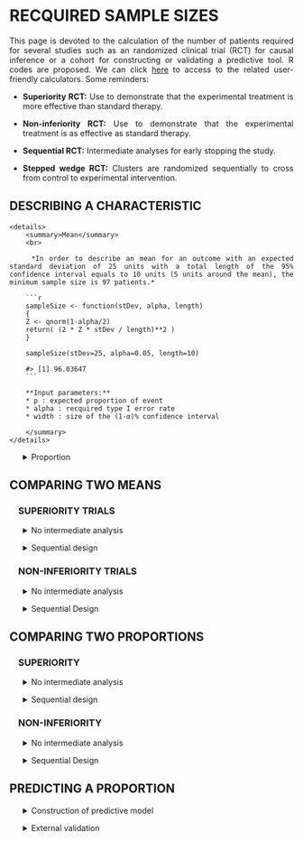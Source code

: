 # RECQUIRED SAMPLE SIZES

<div style="text-align: justify">

This page is devoted to the calculation of the number of patients required for several studies such as an randomized clinical trial (RCT) for causal inference or a cohort for constructing or validating a predictive tool. R codes are proposed. We can click [here](https://poitiers-health-data.shinyapps.io/SampleSize/) to access to the related user-friendly calculators. Some reminders:

* **Superiority RCT:** Use to demonstrate that the experimental treatment is more effective than standard therapy.

* **Non-inferiority RCT:** Use to demonstrate that the experimental treatment is as effective as standard therapy.

* **Sequential RCT:** Intermediate analyses for early stopping the study.

* **Stepped wedge RCT:** Clusters are randomized sequentially to cross from control to experimental intervention.

## DESCRIBING A CHARACTERISTIC

	<details>
		<summary>Mean</summary>
		<br>
		
		*In order to describe an mean for an outcome with an expected standard deviation of 25 units with a total length of the 95% confidence interval equals to 10 units (5 units around the mean), the minimum sample size is 97 patients.*
		
		```r
		sampleSize <- function(stDev, alpha, length)
		{
		Z <- qnorm(1-alpha/2)
		return( (2 * Z * stDev / length)**2 )
		}
		
		sampleSize(stDev=25, alpha=0.05, length=10)
		
		#> [1] 96.03647
		```
		
		**Input parameters:**
		* p : expected proportion of event
		* alpha : recquired type I error rate
		* width : size of the (1-α)% confidence interval
		
		</summary>
	</details>	


<ul>
	<details>
	<summary>Proportion</summary>
	<br>
	
	*In order to describe an expected proportion of 35% with a total length of the 95% confidence interval equals to 10%, the minimum sample size is 350 patients.**
	
	```r
	sampleSize <- function(p, alpha, length)
	{
	Z <- qnorm(1-alpha/2)
	return((((2*Z)**2)*(p*(1-p)))/(length**2))
	}
	
	sampleSize(p=0.35, alpha=0.05, length=0.1)
	
	#> [1] 349.5728
	```
	
	**Input parameters:**
	* p : expected proportion of event
	* alpha : recquired type I error rate
	* length : total size of the (1-α)% confidence interval
	
	</summary>
	</details>	
</ul>

## COMPARING TWO MEANS

### &nbsp;&nbsp;&nbsp;&nbsp;SUPERIORITY TRIALS

<ul>
	<details>
	<summary>No intermediate analysis</summary>
	<br>
	
	<ul>
		<details>
			<summary>Individual randomization</summary>
		<br>
		
		
		*Consider the following RCT with two parallel groups with a 1:1 randomization ratio. The expected mean is 66 units in patients in the experimental arm versus 72 units in the control arm. In order to demonstrate such a difference of 6 units, with a standard deviation of 23, a 5% two-sided type I error rate and a power of 80%, the minimum sample size per arm equals 231 (i.e., a total of 462 patients).*
		
		```r
		library(epiR)
				
		epi.sscompc(treat = 66, control = 72,	sigma = 23, n = NA, power = 0.8, 
						r = 1, sided.test = 2, conf.level = 1-0.05)
		
		#> $n.total
		#> [1] 462
		
		#> $n.treat
		#> [1] 231
		
		#> $n.control
		#> [1] 231
		
		#> $power
		#> [1] 0.8
		
		#> $delta
		#> [1] 6
		```
		
		**Input parameters:**
		* treat: expected mean in the experimental arm
		* control: expected mean in the control arm
		* sigma: expected standard deviation in the two arms
		* n: define as NA
		* power: required power (1 minus type II error rate)
		* r: randomization ratio (experimental:control)
		* sided.test: one-sided test (1) or two-sided test (2) 
		* conf.level: required confidence level (1 minus type I error rate)
		
		</details>
	</ul>
	
	<ul>
		<details>
		<summary>Stepped wedge randomization</summary>
		<br>
		
		*Consider the following stepped wedge RCT with 30 centers randomized in 30 sequences. The expected mean is 38 units in patients in the experimental arm versus 48 units in the control arm. In order to demonstrate such a difference of 10 units, with a standard deviation of 17 units, a 5% two-sided type I error rate and a power of 90%, the minimum sample size per arm equals 61 (i.e., a total of 122 patients) in case of individual randomization with a 1:1 ratio. According to our stepped wedge design and assuming an intraclass correlation coefficient of 0.05, we need to recruit 208 patients (104 in each arm).*
		
		```r
		library(epiR)
		
		SampSize_I <- epi.sscompc(treat = 38, control = 48, sigma = 17, n = NA, 
								r = 1, power = 0.9, sided.test = 2, conf.level = 1-0.05)
		
		SampSize_I$n.total
		
		# [1] 122
		
		SampleSize_SW <- function(ni, center=30, sequence=30, icc=0.05)
		{
		aa <- -2*center*(sequence - 1/sequence)*icc*(1+sequence/2)
		bb <- 3*ni*(1-icc)*icc*(1+sequence) - 2*center*(sequence -1/sequence)*(1-icc)
		cc <- 3*ni*(1-icc)*(1-icc) 
		m1 <- (-bb + sqrt(bb^2 - 4*aa*cc)) / (2*aa)
		m2 <- (-bb - sqrt(bb^2 - 4*aa*cc)) / (2*aa)
		m_sol <- max(m1,m2)
		Npat_center <- m_sol*(sequence+1) 
		N_tot_SW <- Npat_center*center 
		return(2*ceiling(N_tot_SW /2))
		}
		
		SampleSize_SW(ni = SampSize_I$n.total, center = 30, sequence = 30, icc = 0.05)
		
		# [1] 208
		
		# Hemming K, Taljaard M. Sample size calculations for stepped wedge and cluster randomised trials: a unified approach. J Clin Epidemiol. 2016 Jan;69:137-46
		```
		
		**Input parameters:**
		* treat: expected mean in the experimental arm
		* control: expected mean in the control arm
		* sigma: expected standard deviation in the two arms
		* n: number of subjects to include (experimental + control) define as NA
		* r: randomization ratio (experimental:control)
		* power: required power (1 minus type II error rate)
		* sided.test: one-sided test (1) or two-sided test (2) 
		* conf.level: required confidence level (1 minus type I error rate)
		* ni: sample size in case of individual randomization
		* center: number of centers
		* sequence: number of sequences
		* icc: expected intraclass correlation coefficient
		
		</details>
	</ul>
	
	</details>
</ul>

<ul>
	<details>
	<summary>Sequential design</summary>
	<br>
	
	
	
	*Consider the following RCT with two parallel groups with a 1:1 randomization ratio and 2 planned intermediate analyses for efficacy by using the O'Brien-Fleming method for considering the inflation of the type I error rate). The expected mean is 66 units in patients in the experimental arm versus 72 units in the control arm. In order to demonstrate such a difference of 6 units, with a standard deviation of 23, a 5% two-sided type I error rate and a power of 80%,  the final analysis should be carried out on 472 patients (236 patients per group). The first and second intermediate analyses would be performed on 158 and 316 patients respectively, i.e. 33% and 66% of the maximum number of included patients if their is no decision of stopping the study.*
	
	```r
	library("rpact")
			
	design <- getDesignGroupSequential(
				typeOfDesign = "OF", informationRates = c(1/3, 2/3, 1),
				alpha = 0.05, beta = 1-0.8, sided = 2)
	
	designPlan <- getSampleSizeMeans(design, alternative = 6, stDev = 23,
									allocationRatioPlanned = 1)
	
	summary(designPlan)
	
	#> Stage                                          1       2       3 
	#> Planned information rate                   33.3%   66.7%    100% 
	#> Cumulative alpha spent                    0.0005  0.0143  0.0500 
	#> Stage levels (two-sided)                  0.0005  0.0141  0.0451 
	#> Efficacy boundary (z-value scale)          3.471   2.454   2.004 
	#> Lower efficacy boundary (t)              -13.012  -6.405  -4.258 
	#> Upper efficacy boundary (t)               13.012   6.405   4.258 
	#> Cumulative power                          0.0329  0.4424  0.8000 
	#> Number of subjects                         157.1   314.2   471.3 
	#> Expected number of subjects under H1                       396.7 
	#> Exit probability for efficacy (under H0)  0.0005  0.0138 
	#> Exit probability for efficacy (under H1)  0.0329  0.4095 
	```
	
	**Input parameters:**
	* typeOfDesign: type of design ("OF" for the O'Brien-Fleming method)
	* informationRates: planned analyses defined as proportions of the maximum sample size
	* alpha: recquired type I error rate
	* beta: recquired type II error rate (1 minus power)
	* sided: one-sided test (1), two-sided test (2)
	* alternative: expected difference between the two arms
	* stDev: expected standard deviation in the two arms
	* allocationRatioPlanned: randomization ratio
	
	</summary>	
	</details>
</ul>

### &nbsp;&nbsp;&nbsp;&nbsp;NON-INFERIORITY TRIALS

<ul>
	<details>
	<summary>No intermediate analysis</summary>
	<br>
	
	<ul>
		<details>
			<summary>Individual randomization</summary>
		<br>
		
		*Consider the following RCT with two parallel groups with a 1:1 randomization ratio. The expected mean is 66 units in patients in the control arm and no difference compared to the experimental arm. Assuming an absolute non-inferiority margin of 7 points, a standard deviation of 23, the minimum sample size per arm equals 134 (i.e., a total of 268 patients) to achieve a 5% one-sided type I error rate and a power of 80%*
		
		```r
		library(epiR)
			
		epi.ssninfc(treat = 66, control = 66, sigma = 23, delta = 7,
					power = 0.8, alpha = 0.05, r = 1, n = NA)
		
		#> $n.total
		#> [1] 268
		
		#> $n.treat
		#> [1] 134
		
		#> $n.control
		#> [1] 134
		
		#> $delta
		#> [1] 7
		
		#> $power
		#> [1] 0.8
		```
			
		**Input parameters:**
		* treat: expected mean in the experimental arm
		* control: expected mean in the control arm
		* sigma: expected standard deviation in the two arms
		* delta: equivalence limit
		* alpha: required type I error rate
		* power: required power (1 minus type II error rate)
		* r: randomization ratio (experimental:control)
		* n: number of subjects to include (experimental + control) define as NA
		
		</summary>
		</details>
	</ul>
	
	<ul>
		<details>
		<summary>Stepped wedge randomization</summary>
		<br>
		
		*Consider the following stepped wedge RCT with 30 centers randomized in 30 sequences. The expected mean is 48 units in patients in the control arm and no difference compared to the experimental arm. Assuming an absolute non-inferiority margin of 7 points, a standard deviation of 17, the minimum sample size per arm equals 102 (i.e., a total of 204 patients) to achieve a 5% one-sided type I error rate and a power of 90% in case of individual randomization with a 1:1 ratio. According to our stepped wedge design and assuming an intraclass correlation coefficient of 0.05, we need to recruit 372 patients (186 in each arm).*
		
		```r
		library(epiR)
		
		SampSize_I <- epi.ssninfc(treat = 48, control = 48, sigma = 17, delta = 7,
								n = NA, r = 1, power = 0.9, alpha = 0.05)
		
		SampSize_I$n.total
		
		# [1] 204          
					
		SampleSize_SW <- function(ni, center=30, sequence=30, icc=0.05)
		{
		aa <- -2*center*(sequence - 1/sequence)*icc*(1+sequence/2)
		bb <- 3*ni*(1-icc)*icc*(1+sequence) - 2*center*(sequence -1/sequence)*(1-icc)
		cc <- 3*ni*(1-icc)*(1-icc)
		m1 <- (-bb + sqrt(bb^2 - 4*aa*cc)) / (2*aa)
		m2 <- (-bb - sqrt(bb^2 - 4*aa*cc)) / (2*aa)
		m_sol <- max(m1,m2) 
		Npat_center <- m_sol*(sequence+1) 
		N_tot_SW <- Npat_center*center 
		return(2*ceiling(N_tot_SW /2))
		}
		
		SampleSize_SW(ni = SampSize_I$n.total, center = 30, sequence = 30, icc = 0.05)
		
		# [1] 372
				
		```
		
		**Input parameters:**
		* treat: expected mean in the experimental arm
		* control: expected mean in the control arm
		* sigma: expected standard deviation in the two arms
		* delta: equivalence limit
		* n: number of subjects to include (experimental + control) define as NA
		* r: randomization ratio (experimental:control)
		* power: required power (1 minus type II error rate)
		* alpha: required confidence level (type I error rate)
		* ni: sample size in case of individual randomization
		* center: number of centers
		* sequence: number of sequences
		* icc: expected ntraclass correlation coefficient 
		
		</details>
	</ul>
	
	</details>
</ul>

<ul>
	<details>
	<summary>Sequential Design</summary>
	<br>
	
	*This sample size is for a randomised controlled non-inferiority trial in two parallel groups experimental treatment versus control treatment with balanced randomisation (ratio 1 :1) for a continuous endpoint. Assuming an absolute non-inferiority margin of 7, with a standard deviation of 23, with a one-sided alpha risk of 5% and a power of 80%, the final analysis should be carried out on 276 patients(138 patients per group).Intermediate analyses would be performed on 92 and 184 patients respectively, i.e. 33%, 66% of the maximum number of included patients if their is no decision of stopping the study*
	
	```r
	library("rpact")
			
	design <- getDesignGroupSequential(typeOfDesign = "OF", informationRates = c(1/3,2/3,1),
									alpha = 0.05, beta = 1-0.8, sided = 1)
									
	designPlan <- getSampleSizeMeans(design, alternative = 0, stDev = 23,
									allocationRatioPlanned = 1, thetaH0 = -7)
	
	summary(designPlan)
	
	#> Stage                                          1       2       3 
	#> Planned information rate                   33.3%   66.7%    100% 
	#> Cumulative alpha spent                    0.0015  0.0187  0.0500 
	#> Stage levels (one-sided)                  0.0015  0.0181  0.0437 
	#> Efficacy boundary (z-value scale)          2.961   2.094   1.710 
	#> Efficacy boundary (t)                      7.607   0.159  -2.246 
	#> Cumulative power                          0.0660  0.4879  0.8000 
	#> Number of subjects                          91.9   183.7   275.6 
	#> Expected number of subjects under H1                       224.7 
	#> Exit probability for efficacy (under H0)  0.0015  0.0172 
	#> Exit probability for efficacy (under H1)  0.0660  0.4219 
	```
	**Input parameters:**
	* typeOfDesign: type of design ("OF" for the O'Brien-Fleming method)
	* informationRates: planned analyses defined as proportions of the maximum sample size
	* alpha: recquired type I error rate
	* beta: recquired type II error rate (1 minus power)
	* sided: one-sided test (1)
	* alternative: no difference between the two arms
	* stDev: expected standard deviation in the two arms
	* thetaH0 : equivalence limit
	* allocationRatioPlanned: randomization ratio
	
	</details>
</ul>

## COMPARING TWO PROPORTIONS

### &nbsp;&nbsp;&nbsp;&nbsp;SUPERIORITY

<ul>
	<details>
	<summary>No intermediate analysis</summary>
	<br>
	
	<ul>
		<details>
			<summary>Individual randomization</summary>
			<br>
		
		*Consider the following RCT with two parallel groups with a 1:1 randomization ratio. The expected proportion of events is 35% in the experimental arm compared to 28% in the control arm. In order to demonstrate such a difference of 7%, with a two-sided type I error rate of 5% and a power of 80%, the minimum sample size per arm equals 691 (i.e., a total of 1,382 patients).*
		
		```r
		library(epiR)
		
		epi.sscohortc(irexp1 = 0.35, irexp0 = 0.28, n = NA, power = 0.80, 
					r = 1, sided.test = 2, conf.level = 1-0.05)
		
		#> $n.total
		#> [1] 1382
		
		#> $n.exp1
		#> [1] 691
		
		#> $n.exp0
		#> [1] 691
		
		#> $power
		#> [1] 0.8
		
		#> $irr
		#> [1] 1.25
		
		#> $or
		#> [1] 1.384615
		```
			
		**Input parameters:**
		*	irexp1: expected proportion in the experimental group
		*	irexp0: expected proportion in the control group
		*	n: number of subjects to include (experimental + control) define as NA
		*	power: required power (1 minus type II error rate)
		* r: randomization ratio (experimental:control)
		* sided: one-sided test (1), two-sided test (2)
		* conf.level: recquired confidence level (1 minus type I error rate)
		
			</summary>
		</details>
	</ul>
	
	
	<ul>
		<details>
			<summary>Stepped wedge randomization</summary>
			<br>
		
		*Consider the following stepped wedge RCT with 15 centers randomized in 5 sequences. The expected proportion of events is 72% in the experimental arm compared to 62% in the control arm. In order to demonstrate such a difference of 10%, with a two-sided type I error rate of 5% and a power of 80%, the minimum sample size per arm equals 346 (i.e., a total of 692 patients) in case of individual randomization with a 1:1 ratio. According to our stepped wedge design and assuming an intraclass correlation coefficient of 0.01, we need to recruit 1,646 patients (823 in each arm).*
		
		```r
		library(epiR)
		
		SampSize_I <- epi.sscohortc(irexp1 = 0.72, irexp0 = 0.62, n = NA, r = 1,
									power = 0.80, sided.test = 2, conf.level = 1-0.05)
									
		SampSize_I$n.total
		
		# [1] 692
		
		SampleSize_SW <- function(ni, center=15, sequence=5, icc=0.01)
		{
		aa <- -2*center*(sequence - 1/sequence)*icc*(1+sequence/2) 
		bb <- 3*ni*(1-icc)*icc*(1+sequence) - 2*center*(sequence -1/sequence)*(1-icc)
		cc <- 3*ni*(1-icc)*(1-icc)
		m1 <- (-bb + sqrt(bb^2 - 4*aa*cc)) / (2*aa)
		m2 <- (-bb - sqrt(bb^2 - 4*aa*cc)) / (2*aa)
		m_sol <- max(m1,m2) 
		Npat_center <- m_sol*(sequence+1) 
		N_tot_SW <- Npat_center*center 
		return(2*ceiling(N_tot_SW /2))
		}
		
		SampleSize_SW(ni = SampSize_I$n.total, center = 15, sequence = 5, icc = 0.01)
		
		# [1] 1646
				
		```
			
		**Input parameters:**
		*	irexp1: expected proportion in the experimental group
		*	irexp0: expected proportion in the control group
		* n: number of subjects to include (experimental + control) define as NA
		* r: randomization ratio (experimental:control)
		*	power: required power (1 minus type II error rate)
		* sided.test: one-sided test (1), two-sided test (2)
		* conf.level: required confidence level (1 minus type I error rate)
		* ni: sample size in case of individual randomization
		* center: number of centers
		* sequence: number of sequences
		* icc: expected intraclass correlation coefficient
		
		</details>
	</ul>
	
	</details>
</ul>

<ul>
	<details>
	<summary>Sequential design</summary>
	<br>
	
	*Consider the following RCT with two parallel groups with a 1:1 randomization ratio and 2 planned intermediate analyses for efficacy by using the O'Brien-Fleming method for considering the inflation of the type I error rate. The expected proportion of event is 11% in patients in the experimental arm versus 15% units in the control arm. In order to demonstrate such a difference of 4%, with a 5% two-sided type I error rate and a power of 80%, the final analysis should be carried out on 2,256 patients (1,128 patients per group). The first and second intermediate analyses would be performed on 752 and 1,504 patients respectively, i.e. 33% and 66% of the maximum number of included patients if their is no decision of stopping the study.*
	
	```r
	library("rpact")
			
	design <- getDesignGroupSequential(typeOfDesign = "OF", 
					informationRates = c(1/3, 2/3, 1), alpha = 0.05,
					beta = 1-0.8, sided = 2)
	
	designPlan <- getSampleSizeRates(design,  pi1 = 0.11, pi2 = 0.15,
					allocationRatioPlanned = 1)
	
	summary(designPlan)
	
	#> Stage                                         1      2      3 
	#> Planned information rate                  33.3%  66.7%   100% 
	#> Cumulative alpha spent                   0.0005 0.0143 0.0500 
	#> Stage levels (two-sided)                 0.0005 0.0141 0.0451 
	#> Efficacy boundary (z-value scale)         3.471  2.454  2.004 
	#> Lower efficacy boundary (t)              -0.079 -0.042 -0.029 
	#> Upper efficacy boundary (t)               0.101  0.048  0.031 
	#> Cumulative power                         0.0329 0.4424 0.8000 
	#> Number of subjects                        751.8 1503.7 2255.5 
	#> Expected number of subjects under H1                   1898.1 
	#> Exit probability for efficacy (under H0) 0.0005 0.0138 
	#> Exit probability for efficacy (under H1) 0.0329 0.4095 
	```
	
	**Input parameters:**
	* typeOfDesign: type of design ("OF" for the O'Brien-Fleming method)
	* informationRates: planned analyses defined as proportions of the maximum sample size
	* alpha: required type I error rate
	* beta: required type II error rate (1 minus power)
	* sided: one-sided test (1), two-sided test (2)
	* pi1: expected probability in the experimental group
	* pi2: expected probability in the control group
	* allocationRatioPlanned: randomization ratio (experimental/control)
	
	</summary>	
	</details>
</ul>

### &nbsp;&nbsp;&nbsp;&nbsp;NON-INFERIORITY

<ul>
	<details>
	<summary>No intermediate analysis</summary>
	<br>	
	
	<ul>
		<details>
			<summary>Individual randomization</summary>
			<br>
		
		*Consider the following RCT with two parallel groups with a 1:1 randomization ratio. The expected percentage of events is 35% in patients in the control arm and no difference compared to the experimental arm. Assuming an absolute non-inferiority margin of 5%,  the minimum sample size per arm equals 1,126 (i.e., a total of 2,252 patients) to achieve a 5% one-sided type I error rate and a power of 80%.*
		
		```r
		epi.ssninfb(treat = 0.35, control = 0.35, delta = 0.05, 
					n = NA, r = 1, power = 0.8, alpha = 0.05)
		
		#> $n.total
		#> [1] 2252
		
		#> $n.treat
		#> [1] 1126
		
		#> $n.control
		#> [1] 1126
		
		#> $delta
		#> [1] 0.05
		
		#> $power
		#> [1] 0.8
		```
			
		**Parameters :**
		* treat: expected proportion in the experimental arm
		* control: expected proportion in the control arm
		* delta: equivalence limit
		* alpha: required type I error rate
		* power: required power (1 minus type II error rate)
		* r: randomization ratio (experimental:control)
		* n: number of subjects to include (experimental + control) define as NA
		
		</details>
	</ul>
	
	<ul>
		<details>
			<summary>Stepped wedge randomization</summary>
			<br>
		
		*Consider the following stepped wedge RCT with 15 centers randomized in 5 sequences. The expected proportion of events is 72% in patients in the control arm and no difference compared to the experimental arm. Assuming an absolute non-inferiority margin of 8%, the minimum sample size per arm equals 390 (i.e., a total of 780 patients) to achieve a one-sided type I error rate of 5% and a power of 80%, in case of individual randomization with a 1 :1 ratio. According to our stepped wedge design and assuming an intraclass correlation coefficient of 0.01, we need to recruit 1,890 patients (945 in each arm).*
		
		```r
		library(epiR)
		
		SampSize_I <- epi.ssninfb(treat = 0.72, control = 0.72, delta = 0.08, 
								n = NA, r = 1, power = 0.8, alpha = 0.05)
								
		SampSize_I$n.total
		
		# [1] 780
		
		SampleSize_SW <- function(ni, center=15, sequence=5, icc=0.01)
		{
		aa <- -2*center*(sequence - 1/sequence)*icc*(1+sequence/2) 
		bb <- 3*ni*(1-icc)*icc*(1+sequence) - 2*center*(sequence -1/sequence)*(1-icc)
		cc <- 3*ni*(1-icc)*(1-icc)
		m1 <- (-bb + sqrt(bb^2 - 4*aa*cc)) / (2*aa)
		m2 <- (-bb - sqrt(bb^2 - 4*aa*cc)) / (2*aa)
		m_sol <- max(m1,m2) 
		Npat_center <- m_sol*(sequence+1) 
		N_tot_SW <- Npat_center*center
		return(2*ceiling(N_tot_SW /2))
		}
		
		SampleSize_SW(ni = SampSize_I$n.total, center = 15, sequence = 5, icc = 0.01)
		
		# [1] 1890
				
		```
		
		**Input parameters:**
		* treat: expected proportion in the experimental arm
		* control: expected proportion in the control arm
		* delta: equivalence limit
		* n: number of subjects to include (experimental + control) define as NA
		* r: randomization ratio (experimental:control)
		* power: required power (1 minus type II error rate)
		* alpha: required type I error rate
		* ni: sample size in case of individual randomization
		* center: number of centers
		* sequence: number of sequences
		* icc: expected intraclass correlation coefficient
		
		</details>
	</ul>
	
	</details>
</ul>

<ul>
	<details>
	<summary>Sequential Design</summary>
	<br>
	
	*This sample size is for a randomised controlled non-inferiority trial in two parallel groups experimental treatment versus control treatment with balanced randomisation (ratio 1 :1) for a binary endpoint. The expected percentage of events is 35% in patients in the control arm and no difference compared to the experimental arm. Assuming an absolute non-inferiority margin of 10%, with a one-sided alpha risk of 5% and a power of 80%, the final analysis should be carried out on 576 patients(288 patients per group).The two intermediate analyses would be performed on 192 and 384 patients respectively, i.e. 33%, 66% of the maximum number of included patients if their is no decision of stopping the study*
	
	```r
	library("rpact")
			
	design <- getDesignGroupSequential(typeOfDesign = "OF", informationRates = c(1/3,2/3,1),
									alpha = 0.05, beta = 1-0.8, sided = 1)
									
	designPlan <- getSampleSizeRates(design, pi1 = 0.35, pi2 = 0.35, thetaH0 = 0.10)
	
	summary(designPlan)
	
	#> Stage                                          1       2       3 
	#> Planned information rate                   33.3%   66.7%    100% 
	#> Cumulative alpha spent                    0.0015  0.0187  0.0500 
	#> Stage levels (one-sided)                  0.0015  0.0181  0.0437 
	#> Efficacy boundary (z-value scale)          2.961   2.094   1.710 
	#> Efficacy boundary (t)                     -0.097  -0.002   0.032 
	#> Cumulative power                          0.0660  0.4879  0.8000 
	#> Number of subjects                         191.7   383.5   575.2 
	#> Expected number of subjects under H1                       469.0 
	#> Exit probability for efficacy (under H0)  0.0015  0.0172 
	#> Exit probability for efficacy (under H1)  0.0660  0.4219 
	```
	**Input parameters:**
	* typeOfDesign: type of design ("OF" for the O'Brien-Fleming method)
	* informationRates: planned analyses defined as proportions of the maximum sample size
	* alpha: recquired type I error rate
	* beta: recquired type II error rate (1 minus power)
	* sided: one-sided test (1)
	* pi1 = pi2 : no difference between the two arms
	* thetaH0 : equivalence limit
	* allocationRatioPlanned: randomization ratio
	
	</details>
</ul>

## PREDICTING A PROPORTION

<ul>
	<details>
	<summary>Construction of predictive model</summary>
	<br>	
	
	*For developing a model/alghorithm based on 34 predictors as candidates with an expected R2 of at least 0.25 and an expected shrinkage of 0.9 (equation 11 in Riley et al. Statistics in Medicine. 2019;38:1276–1296), the minimal sample size is 1045.*
	
	```r
	sampleSize <- function(predictors=34, R2=0.25, shrink=0.9)
	{  predictors/((shrink-1)*log(1-R2/shrink)) }
	
	sampleSize()
	
	#> [1] 1044.796
	```
	
	**Input parameters:**
	* predictors : number of predictors as candidates
	* R2 : expected R2
	* shrink : expected shrinkage
	
	</summary>
	</details>
</ul>

<ul>
	<details>
	<summary>External validation</summary>
	<br>	
	
	*Consider O/E the ratio between the number of observed events versus expected ones. To achieve a precision defined as a length of the (1-α)% confidence interval of this ratio equals to 0.2, if the expected proportions is 50%, the required sample size is 386 (Riley et al. Minimum sample size for external validation of a clinical prediction model with a binary outcome. Statistics in Medicine. 2021;19:4230-4251).*
	
	```r
	se <- function(width, alpha) # The standard error associated with the 1-alpha confidence interval
	{
	fun <- function(x) { exp( qnorm(1-alpha/2, mean=0, sd=1) * x ) - exp(-1* qnorm(1-alpha/2, mean=0, sd=1) * x ) - width } 
	return(uniroot(fun, lower = 0.001, upper = 100)$root)
	} 
	
	size.calib <- function(p, width, alpha) # the minimum sample size to achieve this precision
	{   
	(1-p) / ((p * se(width=width, alpha=alpha)**2 ))
	}
	
	size.calib(p=0.5, width=0.2, alpha=0.05)
	
	#> [1] 385.4265
	```
	**Input parameters:**
	* p: expected proportion of events
	* width: size of the (1-α)% confidence interval
	* alpha: type I error rate (α)
	
	</details>
</ul>